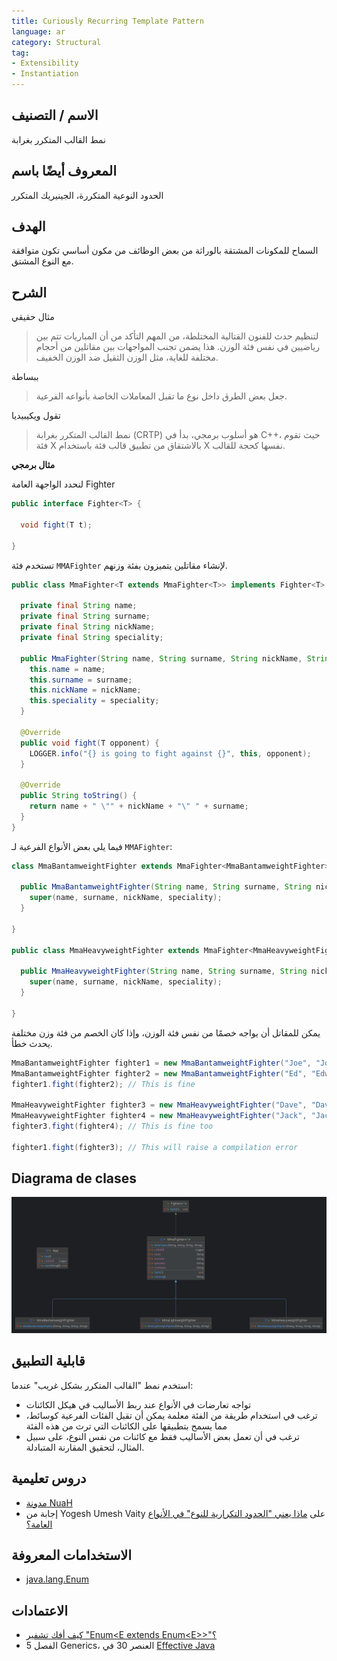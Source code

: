 ```yaml
---
title: Curiously Recurring Template Pattern
language: ar
category: Structural
tag:
- Extensibility
- Instantiation
---
```


## الاسم / التصنيف

نمط القالب المتكرر بغرابة

## المعروف أيضًا باسم

الحدود النوعية المتكررة، الجينيريك المتكرر

## الهدف

السماح للمكونات المشتقة بالوراثة من بعض الوظائف من مكون أساسي تكون متوافقة مع النوع المشتق.

## الشرح

مثال حقيقي

> لتنظيم حدث للفنون القتالية المختلطة، من المهم التأكد من أن المباريات تتم بين رياضيين في نفس فئة الوزن. هذا يضمن تجنب المواجهات بين مقاتلين من أحجام مختلفة للغاية، مثل الوزن الثقيل ضد الوزن الخفيف.

ببساطة

> جعل بعض الطرق داخل نوع ما تقبل المعاملات الخاصة بأنواعه الفرعية.

تقول ويكيبيديا

> نمط القالب المتكرر بغرابة (CRTP) هو أسلوب برمجي، بدأ في C++، حيث تقوم فئة X بالاشتقاق من تطبيق قالب فئة باستخدام X نفسها كحجة للقالب.

**مثال برمجي**

لنحدد الواجهة العامة Fighter


```java
public interface Fighter<T> {

  void fight(T t);

}
```

تستخدم فئة `MMAFighter` لإنشاء مقاتلين يتميزون بفئة وزنهم.


```java
public class MmaFighter<T extends MmaFighter<T>> implements Fighter<T> {

  private final String name;
  private final String surname;
  private final String nickName;
  private final String speciality;

  public MmaFighter(String name, String surname, String nickName, String speciality) {
    this.name = name;
    this.surname = surname;
    this.nickName = nickName;
    this.speciality = speciality;
  }

  @Override
  public void fight(T opponent) {
    LOGGER.info("{} is going to fight against {}", this, opponent);
  }

  @Override
  public String toString() {
    return name + " \"" + nickName + "\" " + surname;
  }
}
```

فيما يلي بعض الأنواع الفرعية لـ `MMAFighter`:


```java
class MmaBantamweightFighter extends MmaFighter<MmaBantamweightFighter> {

  public MmaBantamweightFighter(String name, String surname, String nickName, String speciality) {
    super(name, surname, nickName, speciality);
  }

}

public class MmaHeavyweightFighter extends MmaFighter<MmaHeavyweightFighter> {

  public MmaHeavyweightFighter(String name, String surname, String nickName, String speciality) {
    super(name, surname, nickName, speciality);
  }

}
```

يمكن للمقاتل أن يواجه خصمًا من نفس فئة الوزن، وإذا كان الخصم من فئة وزن مختلفة يحدث خطأ.


```java
MmaBantamweightFighter fighter1 = new MmaBantamweightFighter("Joe", "Johnson", "The Geek", "Muay Thai");
MmaBantamweightFighter fighter2 = new MmaBantamweightFighter("Ed", "Edwards", "The Problem Solver", "Judo");
fighter1.fight(fighter2); // This is fine

MmaHeavyweightFighter fighter3 = new MmaHeavyweightFighter("Dave", "Davidson", "The Bug Smasher", "Kickboxing");
MmaHeavyweightFighter fighter4 = new MmaHeavyweightFighter("Jack", "Jackson", "The Pragmatic", "Brazilian Jiu-Jitsu");
fighter3.fight(fighter4); // This is fine too

fighter1.fight(fighter3); // This will raise a compilation error
```

## Diagrama de clases

![alt text](./etc/crtp.png "Diagrama de clases CRTP")

## قابلية التطبيق

استخدم نمط "القالب المتكرر بشكل غريب" عندما:

* تواجه تعارضات في الأنواع عند ربط الأساليب في هيكل الكائنات
* ترغب في استخدام طريقة من الفئة معلمة يمكن أن تقبل الفئات الفرعية كوسائط، مما يسمح بتطبيقها على الكائنات التي ترث من هذه الفئة
* ترغب في أن تعمل بعض الأساليب فقط مع كائنات من نفس النوع، على سبيل المثال، لتحقيق المقارنة المتبادلة.

## دروس تعليمية

* [مدونة NuaH](https://nuah.livejournal.com/328187.html)
* إجابة من Yogesh Umesh Vaity على [ماذا يعني "الحدود التكرارية للنوع" في الأنواع العامة؟](https://stackoverflow.com/questions/7385949/what-does-recursive-type-bound-in-generics-mean)

## الاستخدامات المعروفة

* [java.lang.Enum](https://docs.oracle.com/en/java/javase/17/docs/api/java.base/java/lang/Enum.html)

## الاعتمادات

* [كيف أفك تشفير "Enum<E extends Enum\<E>>"؟](http://www.angelikalanger.com/GenericsFAQ/FAQSections/TypeParameters.html#FAQ106)
* الفصل 5 Generics، العنصر 30 في [Effective Java](https://www.amazon.com/gp/product/0134685997/ref=as_li_tl?ie=UTF8&camp=1789&creative=9325&creativeASIN=0134685997&linkCode=as2&tag=javadesignpat-20&linkId=4e349f4b3ff8c50123f8147c828e53eb)
